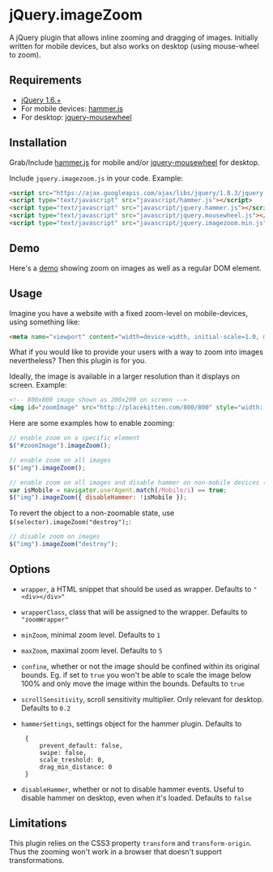 jQuery.imageZoom
============

A jQuery plugin that allows inline zooming and dragging of images. 
Initially written for mobile devices, but also works on desktop (using mouse-wheel to zoom).


Requirements
------------

 - [jQuery 1.6.+](http://jquery.com/)
 - For mobile devices: [hammer.js](https://github.com/EightMedia/hammer.js)
 - For desktop: [jquery-mousewheel](https://github.com/brandonaaron/jquery-mousewheel)


Installation
------------

Grab/Include [hammer.js](https://github.com/EightMedia/hammer.js) for mobile 
and/or [jquery-mousewheel](https://github.com/brandonaaron/jquery-mousewheel) for desktop.

Include `jquery.imagezoom.js` in your code. Example:

```html
<script src="https://ajax.googleapis.com/ajax/libs/jquery/1.8.3/jquery.min.js"></script>
<script type="text/javascript" src="javascript/hammer.js"></script>
<script type="text/javascript" src="javascript/jquery.hammer.js"></script>
<script type="text/javascript" src="javascript/jquery.mousewheel.js"></script>
<script type="text/javascript" src="javascript/jquery.imagezoom.min.js"></script>
```

Demo
------------

Here's a [demo](http://bummzack.github.com/jquery-imagezoom/demo/) showing zoom on images as well as a regular DOM element.


Usage
------------

Imagine you have a website with a fixed zoom-level on mobile-devices, using something like:

```html
<meta name="viewport" content="width=device-width, initial-scale=1.0, minimum-scale=1.0, maximum-scale=1.0, user-scalable=0">
```

What if you would like to provide your users with a way to zoom into images nevertheless? Then this plugin is for you.

Ideally, the image is available in a larger resolution than it displays on screen. Example:

```html
<!-- 800x800 image shown as 200x200 on screen -->
<img id="zoomImage" src="http://placekitten.com/800/800" style="width: 200px; height: 200px;"/>
```

Here are some examples how to enable zooming:

```js
// enable zoom on a specific element
$("#zoomImage").imageZoom();

// enable zoom on all images
$("img").imageZoom();

// enable zoom on all images and disable hammer on non-mobile devices (see options)
var isMobile = navigator.userAgent.match(/Mobile/i) == true;
$("img").imageZoom({ disableHammer: !isMobile });
```

To revert the object to a non-zoomable state, use `$(selector).imageZoom("destroy");`:

```js
// disable zoom on images
$("img").imageZoom("destroy");
```

Options
------------

 - `wrapper`, a HTML snippet that should be used as wrapper. Defaults to `"<div></div>"`
 - `wrapperClass`, class that will be assigned to the wrapper. Defaults to `"zoomWrapper"`
 - `minZoom`, minimal zoom level. Defaults to `1`
 - `maxZoom`, maximal zoom level. Defaults to `5`
 - `confine`, whether or not the image should be confined within its original bounds. 
    Eg. if set to `true` you won't be able to scale the image below 100% and only move the image within the bounds. Defaults to `true`
 - `scrollSensitivity`, scroll sensitivity multiplier. Only relevant for desktop. Defaults to `0.2`
 - `hammerSettings`, settings object for the hammer plugin. Defaults to
 
        {
            prevent_default: false,
            swipe: false,
            scale_treshold: 0,
            drag_min_distance: 0
        }
        
 - `disableHammer`, whether or not to disable hammer events. Useful to disable hammer on desktop, even when it's loaded. Defaults to `false`


Limitations
------------

This plugin relies on the CSS3 property `transform` and `transform-origin`. Thus the zooming won't work in a browser that doesn't support transformations.